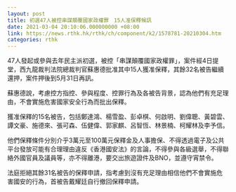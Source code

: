 ```yaml
---
layout: post
title: 初選47人被控串謀顛覆國家政權罪　15人准保釋候訊
date: 2021-03-04 20:10:06.000000000 +08:00
link: https://news.rthk.hk/rthk/ch/component/k2/1578781-20210304.htm
categories: rthk
---
```


47人發起或參與去年民主派初選，被控「串謀顛覆國家政權罪」，案件經4日提堂，西九龍裁判法院總裁判官蘇惠德批准其中15人獲准保釋，其餘32名被告繼續還押，案件押後到5月31日再訊。

蘇惠德說，考慮控方指控、參與程度、控罪行為及各被告背景，認為他們有充足理由，不會實施危害國家安全行為而批出保釋。

獲准保釋的15名被告，包括鄭達鴻、楊雪盈、彭卓棋、何啟明、劉偉聰、黃碧雲、譚文豪、施德來、張可森、伍健偉、郭家麒、呂智恆、林景楠、柯耀林及李予信。

他們保釋條件分別介乎3萬元至100萬元保釋金及人事擔保、不得透過電子及公共平台發放可能有合理理由違反《香港國安法》的言論，不得參與各級選舉，不得聯絡外國官員及議員等，亦不得離港，要交出旅遊證件及BNO，並遵守宵禁令。

法庭拒絕其餘31名被告的保釋申請，指考慮到沒有充足理由相信他們不會實施危害國安的行為，首被告戴耀廷自行撤回保釋申請。
